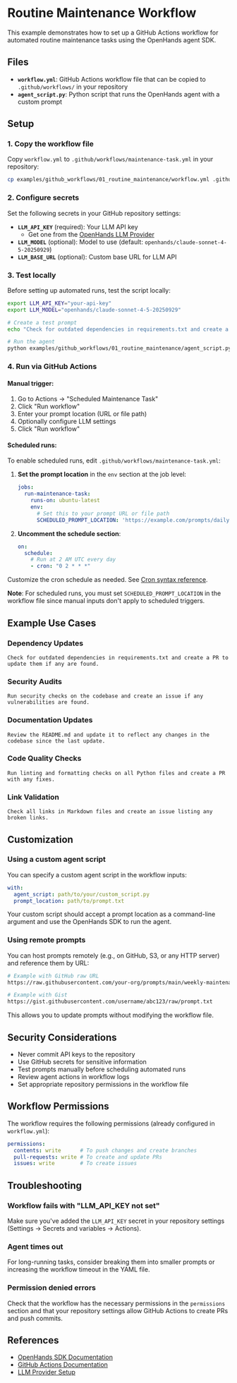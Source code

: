 # Routine Maintenance Workflow

This example demonstrates how to set up a GitHub Actions workflow for automated routine maintenance tasks using the OpenHands agent SDK.

## Files

- **`workflow.yml`**: GitHub Actions workflow file that can be copied to `.github/workflows/` in your repository
- **`agent_script.py`**: Python script that runs the OpenHands agent with a custom prompt

## Setup

### 1. Copy the workflow file

Copy `workflow.yml` to `.github/workflows/maintenance-task.yml` in your repository:

```bash
cp examples/github_workflows/01_routine_maintenance/workflow.yml .github/workflows/maintenance-task.yml
```

### 2. Configure secrets

Set the following secrets in your GitHub repository settings:

- **`LLM_API_KEY`** (required): Your LLM API key
  - Get one from the [OpenHands LLM Provider](https://docs.all-hands.dev/openhands/usage/llms/openhands-llms)
- **`LLM_MODEL`** (optional): Model to use (default: `openhands/claude-sonnet-4-5-20250929`)
- **`LLM_BASE_URL`** (optional): Custom base URL for LLM API

### 3. Test locally

Before setting up automated runs, test the script locally:

```bash
export LLM_API_KEY="your-api-key"
export LLM_MODEL="openhands/claude-sonnet-4-5-20250929"

# Create a test prompt
echo "Check for outdated dependencies in requirements.txt and create a PR to update them" > prompt.txt

# Run the agent
python examples/github_workflows/01_routine_maintenance/agent_script.py prompt.txt
```

### 4. Run via GitHub Actions

#### Manual trigger:
1. Go to Actions → "Scheduled Maintenance Task"
2. Click "Run workflow"
3. Enter your prompt location (URL or file path)
4. Optionally configure LLM settings
5. Click "Run workflow"

#### Scheduled runs:

To enable scheduled runs, edit `.github/workflows/maintenance-task.yml`:

1. **Set the prompt location** in the `env` section at the job level:
   ```yaml
   jobs:
     run-maintenance-task:
       runs-on: ubuntu-latest
       env:
         # Set this to your prompt URL or file path
         SCHEDULED_PROMPT_LOCATION: 'https://example.com/prompts/daily-maintenance.txt'
   ```

2. **Uncomment the schedule section**:
   ```yaml
   on:
     schedule:
       # Run at 2 AM UTC every day
       - cron: "0 2 * * *"
   ```

Customize the cron schedule as needed. See [Cron syntax reference](https://docs.github.com/en/actions/using-workflows/events-that-trigger-workflows#schedule).

**Note**: For scheduled runs, you must set `SCHEDULED_PROMPT_LOCATION` in the workflow file since manual inputs don't apply to scheduled triggers.

## Example Use Cases

### Dependency Updates
```
Check for outdated dependencies in requirements.txt and create a PR to update them if any are found.
```

### Security Audits
```
Run security checks on the codebase and create an issue if any vulnerabilities are found.
```

### Documentation Updates
```
Review the README.md and update it to reflect any changes in the codebase since the last update.
```

### Code Quality Checks
```
Run linting and formatting checks on all Python files and create a PR with any fixes.
```

### Link Validation
```
Check all links in Markdown files and create an issue listing any broken links.
```

## Customization

### Using a custom agent script

You can specify a custom agent script in the workflow inputs:

```yaml
with:
  agent_script: path/to/your/custom_script.py
  prompt_location: path/to/prompt.txt
```

Your custom script should accept a prompt location as a command-line argument and use the OpenHands SDK to run the agent.

### Using remote prompts

You can host prompts remotely (e.g., on GitHub, S3, or any HTTP server) and reference them by URL:

```bash
# Example with GitHub raw URL
https://raw.githubusercontent.com/your-org/prompts/main/weekly-maintenance.txt

# Example with Gist
https://gist.githubusercontent.com/username/abc123/raw/prompt.txt
```

This allows you to update prompts without modifying the workflow file.

## Security Considerations

- Never commit API keys to the repository
- Use GitHub secrets for sensitive information
- Test prompts manually before scheduling automated runs
- Review agent actions in workflow logs
- Set appropriate repository permissions in the workflow file

## Workflow Permissions

The workflow requires the following permissions (already configured in `workflow.yml`):

```yaml
permissions:
  contents: write      # To push changes and create branches
  pull-requests: write # To create and update PRs
  issues: write        # To create issues
```

## Troubleshooting

### Workflow fails with "LLM_API_KEY not set"
Make sure you've added the `LLM_API_KEY` secret in your repository settings (Settings → Secrets and variables → Actions).

### Agent times out
For long-running tasks, consider breaking them into smaller prompts or increasing the workflow timeout in the YAML file.

### Permission denied errors
Check that the workflow has the necessary permissions in the `permissions` section and that your repository settings allow GitHub Actions to create PRs and push commits.

## References

- [OpenHands SDK Documentation](https://docs.all-hands.dev/)
- [GitHub Actions Documentation](https://docs.github.com/en/actions)
- [LLM Provider Setup](https://docs.all-hands.dev/openhands/usage/llms/openhands-llms)
